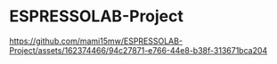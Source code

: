 ﻿# ESPRESSOLAB-Project


https://github.com/mami15mw/ESPRESSOLAB-Project/assets/162374466/94c27871-e766-44e8-b38f-313671bca204

